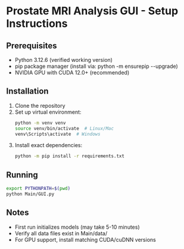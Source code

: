 # Prostate MRI Analysis GUI - Setup Instructions

## Prerequisites
- Python 3.12.6 (verified working version)
- pip package manager (install via: python -m ensurepip --upgrade)
- NVIDIA GPU with CUDA 12.0+ (recommended)

## Installation
1. Clone the repository
2. Set up virtual environment:
   ```bash
   python -m venv venv
   source venv/bin/activate  # Linux/Mac
   venv\Scripts\activate  # Windows
   ```
3. Install exact dependencies:
   ```bash
   python -m pip install -r requirements.txt
   ```

## Running
```bash
export PYTHONPATH=$(pwd)
python Main/GUI.py
```

## Notes
- First run initializes models (may take 5-10 minutes)
- Verify all data files exist in Main/data/
- For GPU support, install matching CUDA/cuDNN versions